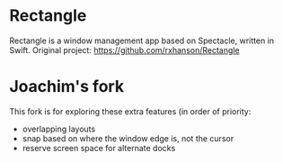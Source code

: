 # Rectangle

Rectangle is a window management app based on Spectacle, written in Swift.
Original project: https://github.com/rxhanson/Rectangle

# Joachim's fork
This fork is for exploring these extra features (in order of priority:
* overlapping layouts
* snap based on where the window edge is, not the cursor
* reserve screen space for alternate docks
